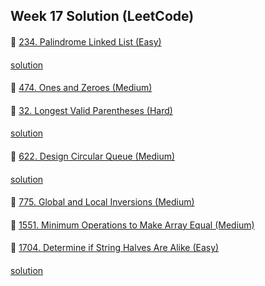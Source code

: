 ## Week 17 Solution (LeetCode)

####
👀 [234. Palindrome Linked List (Easy)](https://leetcode.com/problems/palindrome-linked-list/)
####
[solution](https://github.com/BBBOMi/Algorithms-New/blob/master/week51/sun/Leet234.kt)

####
👀 [474. Ones and Zeroes (Medium)](https://leetcode.com/problems/ones-and-zeroes/)

####
👀 [32. Longest Valid Parentheses (Hard)](https://leetcode.com/problems/longest-valid-parentheses/)
####
[solution](https://github.com/BBBOMi/Algorithms-New/blob/master/week51/sun/Leet32.kt)

####
👀 [622. Design Circular Queue (Medium)](https://leetcode.com/problems/design-circular-queue/)
####
[solution](https://github.com/BBBOMi/Algorithms-New/blob/master/week51/sun/Leet622.kt)

####
👀 [775. Global and Local Inversions (Medium)](https://leetcode.com/problems/global-and-local-inversions/)

####
👀 [1551. Minimum Operations to Make Array Equal (Medium)](https://leetcode.com/problems/minimum-operations-to-make-array-equal/)

####
👀 [1704. Determine if String Halves Are Alike (Easy)](https://leetcode.com/problems/determine-if-string-halves-are-alike/)
####
[solution](https://github.com/BBBOMi/Algorithms-New/blob/master/week51/sun/Leet1704.kt)